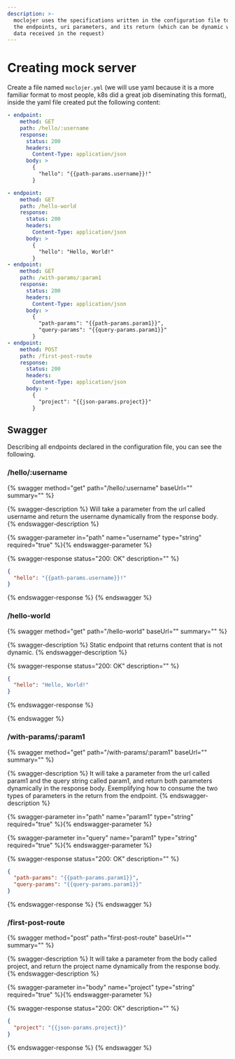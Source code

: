 ```yaml
---
description: >-
  moclojer uses the specifications written in the configuration file to declare
  the endpoints, uri parameters, and its return (which can be dynamic with the
  data received in the request)
---
```


# Creating mock server

Create a file named `moclojer.yml` (we will use yaml because it is a more familiar format to most people, k8s did a great job diseminating this format), inside the yaml file created put the following content:

```yaml
- endpoint:
    method: GET
    path: /hello/:username
    response:
      status: 200
      headers:
        Content-Type: application/json
      body: >
        {
          "hello": "{{path-params.username}}!"
        }

- endpoint:
    method: GET
    path: /hello-world
    response:
      status: 200
      headers:
        Content-Type: application/json
      body: >
        {
          "hello": "Hello, World!"
        }
- endpoint:
    method: GET
    path: /with-params/:param1
    response:
      status: 200
      headers:
        Content-Type: application/json
      body: >
        {
          "path-params": "{{path-params.param1}}",
          "query-params": "{{query-params.param1}}"
        }
- endpoint:
    method: POST
    path: /first-post-route
    response:
      status: 200
      headers:
        Content-Type: application/json
      body: >
        {
          "project": "{{json-params.project}}"
        }
```

## Swagger

Describing all endpoints declared in the configuration file, you can see the following.

### /hello/:username

{% swagger method="get" path="/hello/:username" baseUrl="" summary="" %}

{% swagger-description %}
Will take a parameter from the url called username and return the username dynamically from the response body.
{% endswagger-description %}

{% swagger-parameter in="path" name="username" type="string" required="true" %}{% endswagger-parameter %}

{% swagger-response status="200: OK" description="" %}

```json
{
  "hello": "{{path-params.username}}!"
}
```

{% endswagger-response %}
{% endswagger %}

### /hello-world

{% swagger method="get" path="/hello-world" baseUrl="" summary="" %}

{% swagger-description %}
Static endpoint that returns content that is not dynamic.
{% endswagger-description %}

{% swagger-response status="200: OK" description="" %}

```json
{
  "hello": "Hello, World!"
}
```

{% endswagger-response %}

{% endswagger %}

### /with-params/:param1

{% swagger method="get" path="/with-params/:param1" baseUrl="" summary="" %}

{% swagger-description %}
It will take a parameter from the url called param1 and the query string called param1, and return both parameters dynamically in the response body. Exemplifying how to consume the two types of parameters in the return from the endpoint.
{% endswagger-description %}

{% swagger-parameter in="path" name="param1" type="string" required="true" %}{% endswagger-parameter %}

{% swagger-parameter in="query" name="param1" type="string" required="true" %}{% endswagger-parameter %}

{% swagger-response status="200: OK" description="" %}

```json
{
  "path-params": "{{path-params.param1}}",
  "query-params": "{{query-params.param1}}"
}
```

{% endswagger-response %}
{% endswagger %}

### /first-post-route

{% swagger method="post" path="first-post-route" baseUrl="" summary="" %}

{% swagger-description %}
It will take a parameter from the body called project, and return the project name dynamically from the response body.
{% endswagger-description %}

{% swagger-parameter in="body" name="project" type="string" required="true" %}{% endswagger-parameter %}

{% swagger-response status="200: OK" description="" %}

```json
{
  "project": "{{json-params.project}}"
}
```

{% endswagger-response %}
{% endswagger %}
